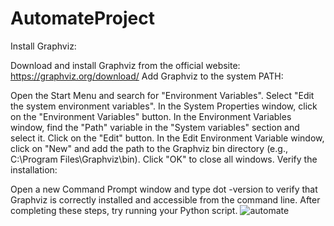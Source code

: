 ﻿# AutomateProject
Install Graphviz:

Download and install Graphviz from the official website: https://graphviz.org/download/
Add Graphviz to the system PATH:

Open the Start Menu and search for "Environment Variables".
Select "Edit the system environment variables".
In the System Properties window, click on the "Environment Variables" button.
In the Environment Variables window, find the "Path" variable in the "System variables" section and select it.
Click on the "Edit" button.
In the Edit Environment Variable window, click on "New" and add the path to the Graphviz bin directory (e.g., C:\Program Files\Graphviz\bin).
Click "OK" to close all windows.
Verify the installation:

Open a new Command Prompt window and type dot -version to verify that Graphviz is correctly installed and accessible from the command line.
After completing these steps, try running your Python script.
![automate](https://github.com/user-attachments/assets/15262a9a-7f96-4128-863c-403fc4258760)

